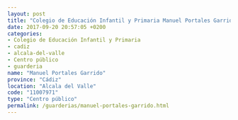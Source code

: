 ```yaml
---
layout: post
title: "Colegio de Educación Infantil y Primaria Manuel Portales Garrido"
date: 2017-09-20 20:57:05 +0200
categories:
- Colegio de Educación Infantil y Primaria
- cadiz
- alcala-del-valle
- Centro público
- guarderia
name: "Manuel Portales Garrido"
province: "Cádiz"
location: "Alcala del Valle"
code: "11007971"
type: "Centro público"
permalink: /guarderias/manuel-portales-garrido.html
---
```

